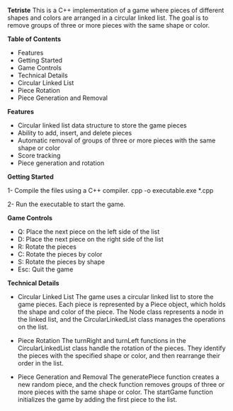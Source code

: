 **Tetriste**
This is a C++ implementation of a game where pieces of different shapes and colors are arranged in a circular linked list. The goal is to remove groups of three or more pieces with the same shape or color.

**Table of Contents**

- Features
- Getting Started
- Game Controls
- Technical Details
- Circular Linked List
- Piece Rotation
- Piece Generation and Removal

**Features**

- Circular linked list data structure to store the game pieces
- Ability to add, insert, and delete pieces
- Automatic removal of groups of three or more pieces with the same shape or color
- Score tracking
- Piece generation and rotation
  
**Getting Started**

  1- Compile the files using a C++ compiler.
    cpp -o executable.exe *.cpp
    
  2- Run the executable to start the game.

**Game Controls**

- Q: Place the next piece on the left side of the list
- D: Place the next piece on the right side of the list
- R: Rotate the pieces
- C: Rotate the pieces by color
- S: Rotate the pieces by shape
- Esc: Quit the game

**Technical Details**

- Circular Linked List
  The game uses a circular linked list to store the game pieces. Each piece is represented by a Piece object, which holds the shape and color of the piece. The Node class represents a node in the linked list, and the CircularLinkedList class manages the operations on the list.

- Piece Rotation
  The turnRight and turnLeft functions in the CircularLinkedList class handle the rotation of the pieces. They identify the pieces with the specified shape or color, and then rearrange their order in the list.

- Piece Generation and Removal
  The generatePiece function creates a new random piece, and the check function removes groups of three or more pieces with the same shape or color. The startGame function initializes the game by adding the first piece to the list.
